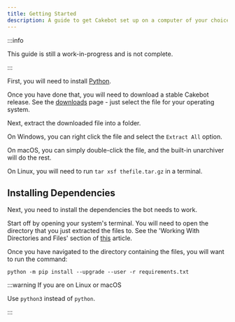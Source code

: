```yaml
---
title: Getting Started
description: A guide to get Cakebot set up on a computer of your choice.
---
```


:::info

This guide is still a work-in-progress and is not complete.

:::

First, you will need to install [Python](https://python.org/downloads/).

Once you have done that, you will need to download a stable Cakebot release.
See the <a href="/downloads/" target="_blank">downloads</a> page - just select the file for your operating system.

Next, extract the downloaded file into a folder.

On Windows, you can right click the file and select the `Extract All` option.

On macOS, you can simply double-click the file, and the built-in unarchiver will do the rest.

On Linux, you will need to run `tar xsf thefile.tar.gz` in a terminal.

## Installing Dependencies

Next, you need to install the dependencies the bot needs to work.

Start off by opening your system's terminal. You will need to open the directory that you just extracted the files to.
See the 'Working With Directories and Files' section of [this](https://www.howtogeek.com/140679/beginner-geek-how-to-start-using-the-linux-terminal/) article.

Once you have navigated to the directory containing the files, you will want to run the command:

```shell
python -m pip install --upgrade --user -r requirements.txt
```

:::warning If you are on Linux or macOS

Use `python3` instead of `python`.

:::
